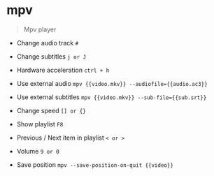 # mpv

> Mpv player

- Change audio track
`#`

- Change subtitles
`j or J`

- Hardware acceleration
`ctrl + h`

- Use external audio
`mpv {{video.mkv}} --audiofile={{audio.ac3}}`

- Use external subtitles
`mpv {{video.mkv}} --sub-file={{sub.srt}}`

- Change speed
`[] or {}`

- Show playlist
`F8`

- Previous / Next item in playlist
`< or >`

- Volume
`9 or 0`

- Save position
`mpv --save-position-on-quit {{video}}`
